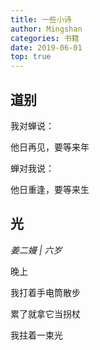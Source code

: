 ```yaml
---
title: 一些小诗
author: Mingshan
categories: 书籍
date: 2019-06-01
top: true
---
```


## 道别

我对蝉说：

他日再见，要等来年


蝉对我说：

他日重逢，要等来生

<!-- more -->

## 光

*姜二嫚 | 六岁*

晚上

我打着手电筒散步

累了就拿它当拐杖

我拄着一束光